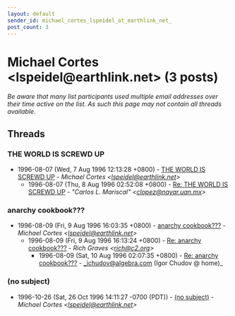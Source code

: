 ```yaml
---
layout: default
sender_id: michael_cortes_lspeidel_at_earthlink_net_
post_count: 3
---
```


# Michael Cortes <lspeidel<span>@</span>earthlink.net> (3 posts)

_Be aware that many list participants used multiple email addresses over their time active on the list. As such this page may not contain all threads available._

## Threads

### THE WORLD IS SCREWD UP
+ 1996-08-07 (Wed, 7 Aug 1996 12:13:28 +0800) - [THE WORLD IS SCREWD UP](/archive/1996/08/92048df63be1a1c40334ca8c60df9cc81c700908ed66726f178f9178686c3d26) - _Michael Cortes \<lspeidel@earthlink.net\>_
  + 1996-08-07 (Thu, 8 Aug 1996 02:52:08 +0800) - [Re: THE WORLD IS SCREWD UP](/archive/1996/08/43ad8bc6410c3b798e2bec7886ce58b2e2f4e92d030840a8aa13436b222e1ac2) - _"Carlos L. Mariscal" \<clopez@nayar.uan.mx\>_

### anarchy cookbook???
+ 1996-08-09 (Fri, 9 Aug 1996 16:03:35 +0800) - [anarchy cookbook???](/archive/1996/08/677add9a254537a2b72c486a8d6f1e70cd7bf3a09eb179596862ef1cf2635ae6) - _Michael Cortes \<lspeidel@earthlink.net\>_
  + 1996-08-09 (Fri, 9 Aug 1996 16:13:24 +0800) - [Re: anarchy cookbook???](/archive/1996/08/6e5bd282d37929bff9ca00b870c5076f828aad235163cbc5a51aea2a9458191c) - _Rich Graves \<rich@c2.org\>_
    + 1996-08-09 (Sat, 10 Aug 1996 02:07:35 +0800) - [Re: anarchy cookbook???](/archive/1996/08/1f774ea8973ea03ed778b05dbe17089ac6709f9c25eb5979e12fe68a64d1ac9e) - _ichudov@algebra.com (Igor Chudov @ home)_

### (no subject)
+ 1996-10-26 (Sat, 26 Oct 1996 14:11:27 -0700 (PDT)) - [(no subject)](/archive/1996/10/0970f1ee3cd542d51b08b3c8616ae13f9167752b9a43643762d4524dd9b2cef7) - _Michael Cortes \<lspeidel@earthlink.net\>_

